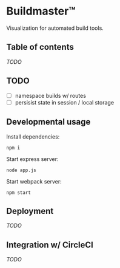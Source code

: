# Buildmaster™

Visualization for automated build tools.

## Table of contents

_TODO_

## TODO

- [ ] namespace builds w/ routes
- [ ] persisist state in session / local storage

## Developmental usage

Install dependencies:

```
npm i
```

Start express server:

```
node app.js
```

Start webpack server:

```
npm start
```

## Deployment

_TODO_

## Integration w/ CircleCI

_TODO_
